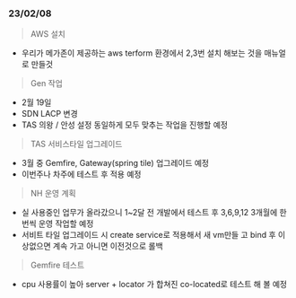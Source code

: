 ### 23/02/08

> AWS 설치
* 우리가 메가존이 제공하는 aws terform 환경에서 2,3번 설치 해보는 것을 매뉴얼로 만들것

> Gen 작업
* 2월 19일
* SDN LACP 변경
* TAS 의왕 / 안성 설정 동일하게 모두 맞추는 작업을 진행할 예정

> TAS 서비스타일 업그레이드
* 3월 중 Gemfire, Gateway(spring tile) 업그레이드 예정
* 이번주나 차주에 테스트 후 적용 예정


> NH 운영 계획
* 실 사용중인 업무가 올라갔으니 1~2달 전 개발에서 테스트 후 3,6,9,12 3개월에 한번씩 운영 작업할 예정
* 서비트 타일 업그레이드 시 create service로 적용해서 새 vm만들 고 bind 후 이상없으면 계속 가고 아니면 이전것으로 롤백

> Gemfire 테스트
* cpu 사용률이 높아 server + locator 가 합쳐진 co-located로 테스트 해 볼 예정
